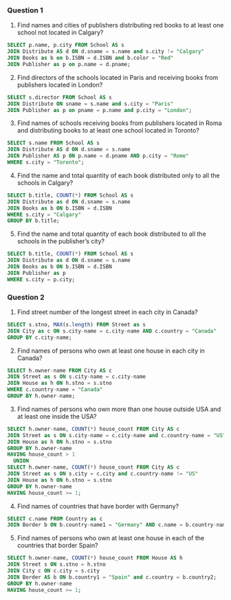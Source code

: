### Question 1

1. Find names and cities of publishers distributing red books to at least one school not located in Calgary?

```sql
SELECT p.name, p.city FROM School AS s
JOIN Distribute AS d ON d.sname = s.name and s.city != "Calgary"
JOIN Books as b on b.ISBN = d.ISBN and b.color = "Red"
JOIN Publisher as p on p.name = d.pname;
```

2. Find directors of the schools located in Paris and receiving books from publishers located in London?

```sql
SELECT s.director FROM School AS s
JOIN Distribute ON sname = s.name and s.city = "Paris"
JOIN Publisher as p on pname = p.name and p.city = "London";
```

3. Find names of schools receiving books from publishers located in Roma and distributing books to at least one school located in Toronto?

```sql
SELECT s.name FROM School AS s
JOIN Distribute AS d ON d.sname = s.name
JOIN Publisher AS p ON p.name = d.pname AND p.city = "Rome"
WHERE s.city = "Toronto";
```

4. Find the name and total quantity of each book distributed only to all the schools in Calgary?

```sql
SELECT b.title, COUNT(*) FROM School AS s
JOIN Distribute as d ON d.sname = s.name
JOIN Books as b ON b.ISBN = d.ISBN
WHERE s.city = "Calgary"
GROUP BY b.title;
```

5. Find the name and total quantity of each book distributed to all the schools in the publisher’s city?

```sql
SELECT b.title, COUNT(*) FROM School AS s
JOIN Distribute as d ON d.sname = s.name
JOIN Books as b ON b.ISBN = d.ISBN
JOIN Publisher as p
WHERE s.city = p.city;
```

### Question 2

1. Find street number of the longest street in each city in Canada?

```sql
SELECT s.stno, MAX(s.length) FROM Street as s
JOIN City as c ON s.city-name = c.city-name AND c.country = "Canada"
GROUP BY c.city-name;
```

2. Find names of persons who own at least one house in each city in Canada?

```sql
SELECT h.owner-name FROM City AS c
JOIN Street as s ON s.city-name = c.city-name
JOIN House as h ON h.stno = s.stno
WHERE c.country-name = "Canada"
GROUP BY h.owner-name;

```

3. Find names of persons who own more than one house outside USA and at least one inside the
USA?

```sql
SELECT h.owner-name, COUNT(*) house_count FROM City AS c
JOIN Street as s ON s.city-name = c.city-name and c.country-name = "US"
JOIN House as h ON h.stno = s.stno
GROUP BY h.owner-name
HAVING house_count > 1
  UNION
SELECT h.owner-name, COUNT(*) house_count FROM City AS c
JOIN Street as s ON s.city = c.city and c.country-name != "US"
JOIN House as h ON h.stno = s.stno
GROUP BY h.owner-name
HAVING house_count >= 1;
```

4. Find names of countries that have border with Germany?

```sql
SELECT c.name FROM Country as c
JOIN Border b ON b.country-name1 = "Germany" AND c.name = b.country-name2;
```

5. Find names of persons who own at least one house in each of the countries that border Spain? 

```sql
SELECT h.owner-name, COUNT(*) house_count FROM House AS h
JOIN Street s ON s.stno = h.stno
JOIN City c ON c.city = s.city
JOIN Border AS b ON b.country1 = "Spain" and c.country = b.country2;
GROUP BY h.owner-name
HAVING house_count >= 1;
```
